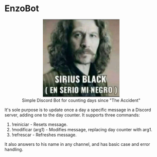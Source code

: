 # EnzoBot

<p align="center">
  <img width="50%" height="50%" src="sirius_black.png" alt="La gorda matosa"><br>
Simple Discord Bot for counting days since "The Accident"
</p>

It's sole purpose is to update once a day a specific message in a Discord server, adding one to the day counter.
It supports three commands:

1. !reiniciar - Resets message.
2. !modificar (arg1) - Modifies message, replacing day counter with arg1.
3. !refrescar - Refreshes message.

It also answers to his name in any channel, and has basic case and error handling.
